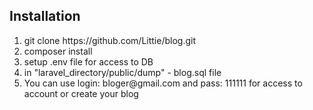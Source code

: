 ## Installation

<ol>
    <li> git clone https://github.com/Littie/blog.git </li>
    <li> composer install </li>
    <li> setup .env file for access to DB </li>
    <li> in "laravel_directory/public/dump" - blog.sql file </li>
    <li> You can use login: bloger@gmail.com and pass: 111111 for access
         to account or create your blog </li>





